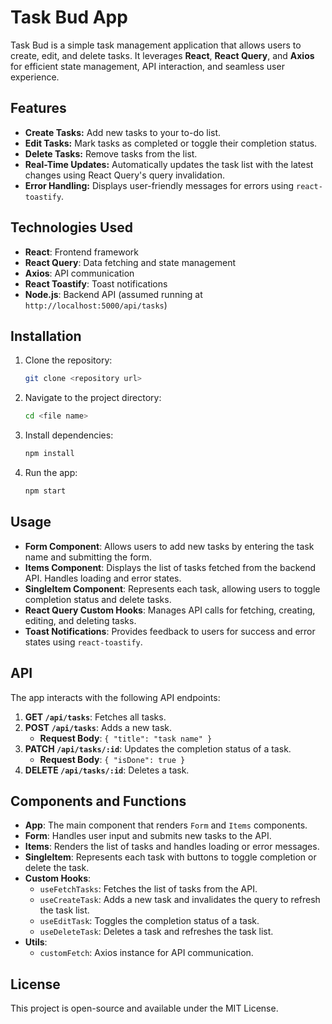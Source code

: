 # Task Bud App

Task Bud is a simple task management application that allows users to create, edit, and delete tasks. It leverages **React**, **React Query**, and **Axios** for efficient state management, API interaction, and seamless user experience.

## Features

- **Create Tasks:** Add new tasks to your to-do list.
- **Edit Tasks:** Mark tasks as completed or toggle their completion status.
- **Delete Tasks:** Remove tasks from the list.
- **Real-Time Updates:** Automatically updates the task list with the latest changes using React Query's query invalidation.
- **Error Handling:** Displays user-friendly messages for errors using `react-toastify`.

## Technologies Used

- **React**: Frontend framework
- **React Query**: Data fetching and state management
- **Axios**: API communication
- **React Toastify**: Toast notifications
- **Node.js**: Backend API (assumed running at `http://localhost:5000/api/tasks`)

## Installation

1. Clone the repository:

   ```bash
   git clone <repository url>
   ```

2. Navigate to the project directory:

   ```bash
   cd <file name>
   ```

3. Install dependencies:

   ```bash
   npm install
   ```

4. Run the app:

   ```bash
   npm start
   ```

## Usage

- **Form Component**: Allows users to add new tasks by entering the task name and submitting the form.
- **Items Component**: Displays the list of tasks fetched from the backend API. Handles loading and error states.
- **SingleItem Component**: Represents each task, allowing users to toggle completion status and delete tasks.
- **React Query Custom Hooks**: Manages API calls for fetching, creating, editing, and deleting tasks.
- **Toast Notifications**: Provides feedback to users for success and error states using `react-toastify`.

## API

The app interacts with the following API endpoints:

1. **GET `/api/tasks`**: Fetches all tasks.
2. **POST `/api/tasks`**: Adds a new task.
   - **Request Body**: `{ "title": "task name" }`
3. **PATCH `/api/tasks/:id`**: Updates the completion status of a task.
   - **Request Body**: `{ "isDone": true }`
4. **DELETE `/api/tasks/:id`**: Deletes a task.

## Components and Functions

- **App**: The main component that renders `Form` and `Items` components.
- **Form**: Handles user input and submits new tasks to the API.
- **Items**: Renders the list of tasks and handles loading or error messages.
- **SingleItem**: Represents each task with buttons to toggle completion or delete the task.
- **Custom Hooks**:
  - `useFetchTasks`: Fetches the list of tasks from the API.
  - `useCreateTask`: Adds a new task and invalidates the query to refresh the task list.
  - `useEditTask`: Toggles the completion status of a task.
  - `useDeleteTask`: Deletes a task and refreshes the task list.
- **Utils**:
  - `customFetch`: Axios instance for API communication.

## License

This project is open-source and available under the MIT License.
